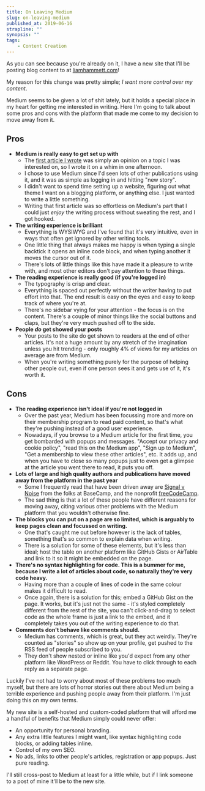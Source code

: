 ```yaml
---
title: On Leaving Medium
slug: on-leaving-medium
published_at: 2019-06-16
strapline: ""
synopsis: ""
tags:
    - Content Creation
---
```


As you can see because you're already on it, I have a new site that I'll be posting blog content to at [liamhammett.com](https://liamhammett.com/)!

My reason for this change was pretty simple; *I want more control over my content*.

Medium seems to be given a lot of shit lately, but it holds a special place in my heart for getting me interested in writing. Here I'm going to talk about some pros and cons with the platform that made me come to my decision to move away from it.

## Pros

- **Medium is really easy to get set up with**
    - The [first article I wrote](https://medium.com/@liamhammett/php-function-chaining-with-pipes-a5c637587d7d) was simply an opinion on a topic I was interested on, so I wrote it on a whim in one afternoon.
    - I chose to use Medium since I'd seen lots of other publications using it, and it was as simple as logging in and hitting "new story".
    - I didn't want to spend time setting up a website, figuring out what theme I want on a blogging platform, or anything else. I just wanted to write a little something.
    - Writing that first article was so effortless on Medium's part that I could just *enjoy* the writing process without sweating the rest, and I got hooked.
- **The writing experience is brilliant**
    - Everything is WYSIWYG and I've found that it's very intuitive, even in ways that often get ignored by other writing tools.
    - One little thing that always makes me happy is when typing a single backtick it opens an inline code block, and when typing another it moves the cursor out of it.
    - There's lots of little things like this have made it a pleasure to write with, and most other editors don't pay attention to these things.
- **The reading experience is really good (if you're logged in)**
    - The typography is crisp and clear.
    - Everything is spaced out perfectly without the writer having to put effort into that. The end result is easy on the eyes and easy to keep track of where you're at.
    - There's no sidebar vying for your attention - the focus is on the content. There's a couple of minor things like the social buttons and claps, but they're very much pushed off to the side.
- **People *do* get showed your posts**
    - Your posts to the site do get shown to readers at the end of other articles. It's not a huge amount by any stretch of the imagination unless you hit trending - only roughly 4% of views for my articles on average are from Medium.
    - When you're writing something purely for the purpose of helping other people out, even if one person sees it and gets use of it, it's worth it.

## Cons

- **The reading experience isn't ideal if you're not logged in**
    - Over the past year, Medium has been focussing more and more on their membership program to read paid content, so that's what they're pushing instead of a good user experience.
    - Nowadays, if you browse to a Medium article for the first time, you get bombarded with popups and messages. "Accept our privacy and cookie policy", "read this on the Medium app", "Sign up to Medium", "Get a membership to view these other articles", etc. It adds up, and when you have to close so many popups just to even get a glimpse at the article you went there to read, it puts you off.
- **Lots of large and high quality authors and publications have moved away from the platform in the past year**
    - Some I frequently read that have been driven away are [Signal v Noise](https://m.signalvnoise.com/signal-v-noise-exits-medium/) from the folks at BaseCamp, and the nonprofit [freeCodeCamp](https://www.freecodecamp.org/forum/t/we-just-moved-off-of-medium-and-onto-freecodecamp-news-heres-how-you-can-use-it/279929).
    - The sad thing is that a lot of these people have different reasons for moving away, citing various other problems with the Medium platform that you wouldn't otherwise fine.
- **The blocks you can put on a page are so limited, which is arguably to keep pages clean and focussed on writing.**
    - One that's caught me out before however is the lack of tables, something that's so common to explain data when writing.
    - There is a solution for some of these elements, but it's less than ideal; host the table on another platform like GitHub Gists or AirTable and link to it so it might be embedded on the page.
- **There's no syntax highlighting for code. This is a bummer for me, because I write a lot of articles about code, so naturally they're very code heavy.**
    - Having more than a couple of lines of code in the same colour makes it difficult to read.
    - Once again, there is a solution for this; embed a GitHub Gist on the page. It works, but it's just not the same - it's styled completely different from the rest of the site, you can't click-and-drag to select code as the whole frame is just a link to the embed, and it completely takes you out of the writing experience to do that.
- **Comments don't behave like comments should.**
    - Medium has comments, which is great, but they act weirdly. They're counted as "stories" so show up on your profile, get pushed to the RSS feed of people subscribed to you.
    - They don't show nested or inline like you'd expect from any other platform like WordPress or Reddit. You have to click through to each reply as a separate page.

Luckily I've not had to worry about most of these problems too much myself, but there are lots of horror stories out there about Medium being a terrible experience and pushing people away from their platform. I'm just doing this on my own terms.

My new site is a self-hosted and custom-coded platform that will afford me a handful of benefits that Medium simply could never offer:

- An opportunity for personal branding.
- Any extra little features I might want, like syntax highlighting code blocks, or adding tables inline.
- Control of my own SEO.
- No ads, links to other people's articles, registration or app popups. Just pure reading.

I'll still cross-post to Medium at least for a little while, but if I link someone to a post of mine it'll be to the new site.
